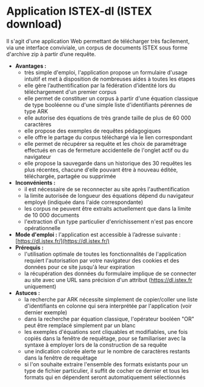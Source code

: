 # Application ISTEX-dl \(ISTEX download\)

Il s'agit d'une application Web permettant de télécharger très facilement, via une interface conviviale, un corpus de documents ISTEX sous forme d'archive zip à partir d’une requête.

* **Avantages :**
  * très simple d'emploi, l'application propose un formulaire d'usage intuitif et met à disposition de nombreuses aides à toutes les étapes
  * elle gère l’authentification par la fédération d’identité lors du téléchargement d'un premier corpus
  * elle permet de constituer un corpus à partir d'une équation classique de type booléenne ou d'une simple liste d'identifiants pérennes de type ARK  
  * elle autorise des équations de très grande taille de plus de 60 000 caractères
  * elle propose des exemples de requêtes pédagogiques 
  * elle offre le partage du corpus téléchargé via le lien correspondant  
  * elle permet de récupérer sa requête et les choix de paramétrage effectués en cas de fermeture accidentelle de l'onglet actif ou du navigateur
  * elle propose la sauvegarde dans un historique des 30 requêtes les plus récentes, chacune d'elle pouvant être à nouveau éditée, téléchargée, partagée ou supprimée  
* **Inconvénients :**
  * il est nécessaire de se reconnecter au site après l'authentification
  * la limite autorisée de longueur des équations dépend du navigateur employé \(indiquée dans l'aide correspondante\)
  * les corpus ne peuvent être extraits actuellement que dans la limite de 10 000 documents
  * l'extraction d'un type particulier d'enrichissement n'est pas encore opérationnelle
* **Mode d'emploi :** l'application est accessible à l’adresse suivante : [https://dl.istex.fr/](https://dl.istex.fr/)
* **Prérequis :**
  * l'utilisation optimale de toutes les fonctionnalités de l'application requiert l'autorisation par votre navigateur des cookies et des données pour ce site jusqu'à leur expiration 
  * la récupération des données du formulaire implique de se connecter au site avec une URL sans précision d'un attribut \(https://dl.istex.fr uniquement\)
* **Astuces :** 
  * la recherche par ARK nécessite simplement de copier/coller une liste d'identifiants en colonne qui sera interprétée par l'application \(voir dernier exemple\)
  * dans la recherche par équation classique, l'opérateur booléen "OR" peut être remplacé simplement par un blanc
  * les exemples d'équations sont cliquables et modifiables, une fois copiés dans la fenêtre de requêtage, pour se familiariser avec la syntaxe à employer lors de la construction de sa requête 
  * une indication colorée alerte sur le nombre de caractères restants dans la fenêtre de requêtage
  * si l'on souhaite extraire l'ensemble des formats existants pour un type de fichier particulier, il suffit de cocher ce dernier et tous les formats qui en dépendent seront automatiquement sélectionnés





